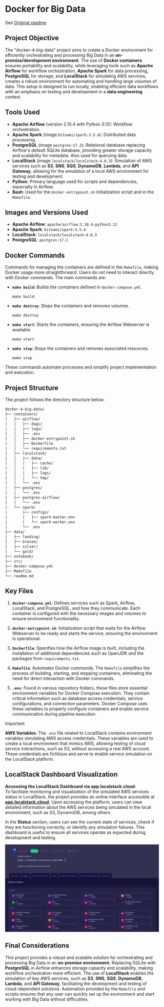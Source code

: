 # Docker for Big Data
See [Original readme](./readme.md)

## Project Objective
The "docker-4-big-data" project aims to create a Docker environment for efficiently orchestrating and processing Big Data in an **on-premise/development environment**. The use of **Docker containers** ensures portability and scalability, while leveraging tools such as **Apache Airflow** for workflow orchestration, **Apache Spark** for data processing, **PostgreSQL** for storage, and **LocalStack** for simulating AWS services, creates a robust environment for automating and handling large volumes of data. This setup is designed to run locally, enabling efficient data workflows with an emphasis on testing and development in a **data engineering** context.

## Tools Used
- **Apache Airflow** (version 2.10.4 with Python 3.12): Workflow orchestration.
- **Apache Spark** (image `bitnami/spark:3.5.4`): Distributed data processing.
- **PostgreSQL** (image `postgres:17.2`): Relational database replacing Airflow's default SQLite database, providing greater storage capacity and scalability for metadata. Also used for querying data.
- **LocalStack** (image `localstack/localstack:4.0.3`): Simulation of AWS services such as **S3**, **SNS**, **SQS**, **DynamoDB**, **Lambda**, and **API Gateway**, allowing for the emulation of a local AWS environment for testing and development.
- **Python**: Primary language used for scripts and dependencies, especially in Airflow.
- **Bash**: Used for the `docker-entrypoint.sh` initialization script and in the `Makefile`.

## Images and Versions Used
- **Apache Airflow**: `apache/airflow:2.10.4-python3.12`
- **Apache Spark**: `bitnami/spark:3.5.4`
- **LocalStack**: `localstack/localstack:4.0.3`
- **PostgreSQL**: `postgres:17.2`

## Docker Commands
Commands for managing the containers are defined in the `Makefile`, making Docker usage more straightforward. Users do not need to interact directly with Docker commands. The main commands are:

- **`make build`**: Builds the containers defined in `docker-compose.yml`.
  ```
  make build
  ```
- **`make destroy`**: Stops the containers and removes volumes.
  ```
  make destroy
  ```
- **`make start`**: Starts the containers, ensuring the Airflow Webserver is available.
  ```
  make start
  ```
- **`make stop`**: Stops the containers and removes associated resources.
  ```
  make stop
  ```

These commands automate processes and simplify project implementation and execution.

## Project Structure
The project follows the directory structure below:

```
docker-4-big-data/
├── containers/
|   ├── airflow/
|   │   ├── dags/
|   │   ├── logs/
|   │   ├── .env
|   │   ├── docker-entrypoint.sh
|   │   ├── Dockerfile
|   │   └── requirements.txt
|   ├── localstack/
|   │   ├── data/
|   │   |   ├── cache/
|   │   |   ├── lib/
|   │   |   ├── logs/
|   │   |   └── tmp/
|   │   └── .env
|   ├── postgres/
|   │   └── .env
|   ├── postgres-airflow/
|   │   └── .env
|   └── spark/
|       ├── configs/
|       |   ├── spark-master.env
|       |   └── spark-worker.env
|       └── .env
├── data/
│   ├── landing/
│   ├── bronze/
│   ├── silver/
│   └── gold/
├── notebook/
├── src/
├── docker-compose.yml
├── Makefile
└── readme.md
```

## Key Files
1. **`docker-compose.yml`**: Defines services such as Spark, Airflow, LocalStack, and PostgreSQL, and how they communicate. Each container is configured with the necessary images and volumes to ensure environment functionality.
   
2. **`docker-entrypoint.sh`**: Initialization script that waits for the Airflow Webserver to be ready and starts the service, ensuring the environment is operational.

3. **`Dockerfile`**: Specifies how the Airflow image is built, including the installation of additional dependencies such as OpenJDK and the packages from `requirements.txt`.

4. **`Makefile`**: Automates Docker commands. The `Makefile` simplifies the process of building, starting, and stopping containers, eliminating the need for direct interaction with Docker commands.

5. **`.env`**: Found in various repository folders, these files store essential environment variables for Docker Compose execution. They contain critical information such as database access credentials, service configurations, and connection parameters. Docker Compose uses these variables to properly configure containers and enable service communication during pipeline execution.

>[!IMPORTANT]
>
>**AWS Variables**: The `.env` file related to LocalStack contains environment variables simulating AWS access credentials. These variables are used to create a local environment that mimics AWS, allowing testing of cloud service interactions, such as S3, without accessing a real AWS account. These credentials are fictitious and serve to enable service simulation on the LocalStack platform.

## LocalStack Dashboard Visualization

**Accessing the LocalStack Dashboard via app.localstack.cloud**:  
To facilitate monitoring and visualization of the simulated AWS services status in LocalStack, the project provides an online interface accessible at **[app.localstack.cloud](https://app.localstack.cloud)**. Upon accessing the platform, users can view detailed information about the AWS services being simulated in the local environment, such as S3, DynamoDB, among others.
  
In the **Status** section, users can see the current state of services, check if they are functioning correctly, or identify any simulation failures. This dashboard is useful to ensure all services operate as expected during development and testing.

![LocalStack Dashboard](./dashbord_localstack.png)

## Final Considerations
This project provides a robust and scalable solution for orchestrating and processing Big Data in an **on-premise environment**. Replacing SQLite with **PostgreSQL** in Airflow enhances storage capacity and scalability, making workflow orchestration more efficient. The use of **LocalStack** enables the simulation of key AWS services, such as **S3**, **SNS**, **SQS**, **DynamoDB**, **Lambda**, and **API Gateway**, facilitating the development and testing of cloud-dependent solutions. Automation provided by the `Makefile` and scripts ensures that any user can quickly set up the environment and start working with Big Data without difficulties.

